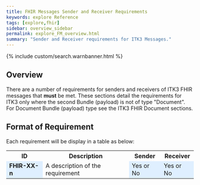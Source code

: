 ```yaml
---
title: FHIR Messages Sender and Receiver Requirements
keywords: explore Reference
tags: [explore,fhir]
sidebar: overview_sidebar
permalink: explore_FM_overview.html
summary: "Sender and Receiver requirements for ITK3 Messages."
---
```


{% include custom/search.warnbanner.html %}

## Overview ##

There are a number of requirements for senders and receivers of ITK3 FHIR messages that **must** be met. These sections detail the requirements for ITK3 only where the second Bundle (payload) is not of type "Document". For Document Bundle (payload) type see the ITK3 FHIR Document sections.  

## Format of Requirement ##
Each requirement will be display in a table as below:

<table style="width:100%;max-width: 100%;">
<tr>
<th>ID</th>
<th>Description</th>
<th>Sender</th>
<th>Receiver</th>
</tr>
<tr>
<td bgcolor="#dfefff"><b>FHIR-XX-n</b></td>
<td>A description of the requirement</td>
<td bgcolor="#dfefff">Yes or No</td>
<td bgcolor="#dfefff">Yes or No</td>
</tr>
</table> 





